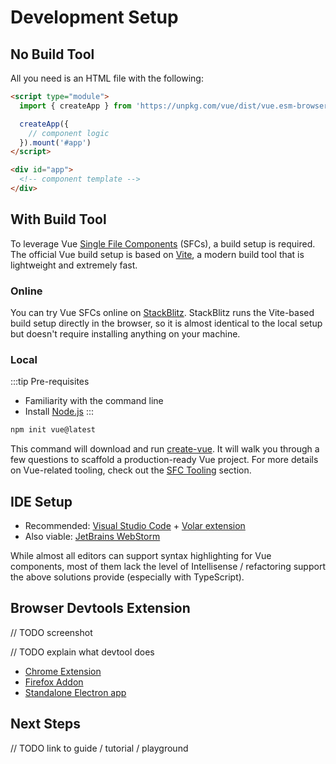 # Development Setup

## No Build Tool

All you need is an HTML file with the following:

```html
<script type="module">
  import { createApp } from 'https://unpkg.com/vue/dist/vue.esm-browser.js'

  createApp({
    // component logic
  }).mount('#app')
</script>

<div id="app">
  <!-- component template -->
</div>
```

## With Build Tool

To leverage Vue [Single File Components](/guide/single-file-component) (SFCs), a build setup is required. The official Vue build setup is based on [Vite](https://vitejs.dev), a modern build tool that is lightweight and extremely fast.

### Online

You can try Vue SFCs online on [StackBlitz](https://vite.new/vue). StackBlitz runs the Vite-based build setup directly in the browser, so it is almost identical to the local setup but doesn't require installing anything on your machine.

### Local

:::tip Pre-requisites
- Familiarity with the command line
- Install [Node.js](https://nodejs.org/)
:::

```sh
npm init vue@latest
```

This command will download and run [create-vue](https://github.com/vuejs/create-vue). It will walk you through a few questions to scaffold a production-ready Vue project. For more details on Vue-related tooling, check out the [SFC Tooling](/api/sfc-tooling.html) section.

## IDE Setup

- Recommended: [Visual Studio Code](https://code.visualstudio.com/) + [Volar extension](https://marketplace.visualstudio.com/items?itemName=johnsoncodehk.volar)
- Also viable: [JetBrains WebStorm](https://www.jetbrains.com/webstorm/)

While almost all editors can support syntax highlighting for Vue components, most of them lack the level of Intellisense / refactoring support the above solutions provide (especially with TypeScript).

## Browser Devtools Extension

// TODO screenshot

// TODO explain what devtool does

- [Chrome Extension](https://chrome.google.com/webstore/detail/vuejs-devtools/ljjemllljcmogpfapbkkighbhhppjdbg)
- [Firefox Addon](https://addons.mozilla.org/en-US/firefox/addon/vue-js-devtools/)
- [Standalone Electron app](https://github.com/vuejs/vue-devtools/blob/dev/packages/shell-electron/README.md)

## Next Steps

// TODO link to guide / tutorial / playground